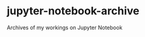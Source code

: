 # jupyter-notebook-archive
Archives of my workings on Jupyter Notebook

<!--
## List
### Cleaning reviews scraped from Naver Place
📁 [/preprocess_naver_reviews](https://github.com/choi-jiwoo/jupyter-notebook-archive/tree/master/preprocess_naver_reviews)
-->
